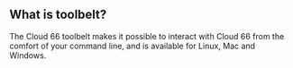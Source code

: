 


## What is toolbelt?

The Cloud 66 toolbelt makes it possible to interact with Cloud 66 from the comfort of your command line, and is available for Linux, Mac and Windows.

